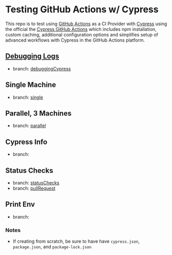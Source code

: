 # Testing GitHub Actions w/ Cypress

This repo is to test using [GitHub Actions](https://docs.github.com/en/actions) as a CI Provider with [Cypress](https://docs.cypress.io/guides/overview/why-cypress) using the official the [Cypress GitHub Actions](https://github.com/marketplace/actions/cypress-io) which includes npm installation, custom caching, additional configuration options and simplifies setup of advanced workflows with Cypress in the GitHub Actions platform.

## [Debugging Logs](https://docs.cypress.io/guides/references/troubleshooting#Print-DEBUG-logs) 
- branch: [debuggingCypress](https://github.com/conversaShawn/github-actions/tree/debuggingCypress)

## Single Machine
- branch: [single](https://github.com/conversaShawn/github-actions/tree/single)

## Parallel, 3 Machines
- branch: [parallel](https://github.com/conversaShawn/github-actions/tree/parallel)

## Cypress Info
- branch: []()

## Status Checks
- branch: [statusChecks](https://github.com/conversaShawn/github-actions/tree/statusChecks)
- branch: [pullRequest](https://github.com/conversaShawn/github-actions/tree/pullRequest)

## Print Env
- branch: []()

### Notes
- If creating from scratch, be sure to have have `cypress.json`, `package.json`, and `package-lock.json`